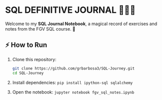 #  SQL DEFINITIVE JOURNAL 📖🧙🏻

Welcome to my **SQL Journal Notebook**, a magical record of exercises and notes from the FGV SQL course. 🐲

## ⚡ How to Run
1. Clone this repository:
   ```bash
   git clone https://github.com/grbarbosa3/SQL-Journey.git
   cd SQL-Journey
   
2. Install dependencies:
    `pip install ipython-sql sqlalchemy`
   
3. Open the notebook:
    `jupyter notebook fgv_sql_notes.ipynb`
